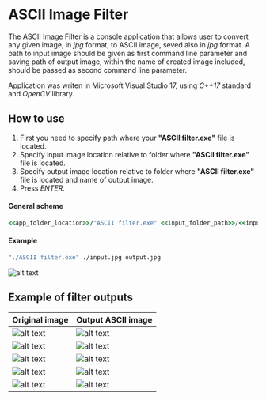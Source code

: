 # ASCII Image Filter

The ASCII Image Filter is a console application that allows user to convert any given image, in _jpg_ format, to ASCII image, seved also in _jpg_ format. A path to input image should be given as first command line parameter and saving path of output image, within the name of created image included, should be passed as second command line parameter.

Application was writen in Microsoft Visual Studio 17, using _C++17_ standard and _OpenCV_ library.

## How to use

1) First you need to specify path where your __"ASCII filter.exe"__ file is located.
2) Specify input image location relative to folder where __"ASCII filter.exe"__ file is located.
3) Specify output image location relative to folder where __"ASCII filter.exe"__ file is located and name of output image.
4) Press _ENTER_.

#### General scheme

```cmd
<<app_folder_location>>/"ASCII filter.exe" <<input_folder_path>>/<<input_image_name>> <<output_folder_path>>/<<output_image_name>>
```

#### Example

```cmd
"./ASCII filter.exe" ./input.jpg output.jpg
```

![alt text](https://l3ipbw.db.files.1drv.com/y4mST4W3d4Wh0WtFsQlf1CZob-YJqowJn5n9NLoXGGtMXoNPNHtxZqTLevW8lJ_au6ZuMn_7ykcrormGBHY5hU2PIFx5Sw6UTkBsM1Dvbh1CjENJcd79sYFWd9V4PCORxIoeKM_9IuQQEWEOrhwrM6qbf_tnBqptNYg_oCFMp_3SvJwhRhWi8ZAX0w8uDTWBovbPlJZqQU5mP9W770kcCyM3Q/example.gif?download&psid=1)

## Example of filter outputs

| Original image  | Output ASCII image |
| ------------- | ------------- |
| ![alt text](https://db3pap002files.storage.live.com/y4m7TPjnot63HdDOG_EKOmgSiQMoH-cKBff5XuN8h94O_T2gTaFxLma_XoR1pq_4aneDU6YBpLM-jAKF62UFMMUNbQXH0gm9yKfBWifYEqmutzxrSLRWOnSQQJxQxkUeD9h8IZgKzz1wAkRIObcHaQklgmoYgd0M_AJEVQQCGO-y831rLzbYcGArf8sBY__c-2xhZXrpEJPrDSMbHRJzXPnig/example1.jpg?psid=1&width=224&height=224&cropMode=center)  | ![alt text](https://db3pap002files.storage.live.com/y4mhoBZ7MGBZorIHFk1ywaZ09oNQttF-UP22NaA1JLlFeHQImvJ8_4uR-0H4ndqV4NhN5H675MMUt04i8JRugvEbSXvHLwoP5mc2LKowNCAQVdqPc9eCI12IA3JCwOEnTR8oTnSDXxtGDLOCaRJP75ltfy2qkdPVp22sIxMT2rBMmQIKBD0IQVgJX-BaYXOLAIuf8BbcuvIhV1TqfALrWG-VA/outexample1.jpg?psid=1&width=224&height=324)  |
| ![alt text](https://db3pap002files.storage.live.com/y4mX51NhoMndhehNgPIyW7QZ-yqyPEhIBoYTAJs83zRQRCY18nK4_FoRpr9S-UB0JOtUmXh4KpocJrS0bCaiAdU_k9__QqMxSeOVxAvQZr24JZxJ79Qslt14qw2_lyNHbNvLskTyhrbNAuLYppT5EbUHgM_7dB_1ezpcmxNfBJASq3IO3OoHGGuGrRsauIX4kjPwZ7NLRbMrEwgSaP5FvKc6w/example2.jpg?psid=1&width=480&height=270)  | ![alt text](https://db3pap002files.storage.live.com/y4mh5gtc2YCh5T5XvzXP_xuMY8MTtgIg1DiVoCJj4jLuQUsv2ACO-_m9z231YODpDajKXsxGf9Uu83lvVNYZWSPdpX6CjlhSfnd4dSuaMp9W8GOGu05jyyRZzFxXWupABJVlnW_TSpgBM6LZ2UHxIwVw9W_H-HprSzfiKM5QQ9Ahjzm6Bb2cPtBpI9lcvTk_gXzldhK6zkuIOUNQpSH35yNjg/outexample2.jpg?psid=1&width=480&height=370)  |
| ![alt text](https://db3pap002files.storage.live.com/y4m9RiRwXMFOHT4Masjhj7M_D2i3zxKP-97XjbB-_mbWk7xgSXfoK0Ef2AZjvSTCswT6JZm7ph8Du2YmhXIse48Nn1GI3Jimt3JLwPZjIOIWKBsHliaBuAegimE8LzE2SZHTphdSbruaJd5bTMHaq0dzMX64LTlW6N9J6_EBergfM7vKrI5l3Mfx7Cf8mLN2bjZYofbUN68Bpil-1e5TztI_A/example3.jpg?psid=1&width=600&height=400)  | ![alt text](https://db3pap002files.storage.live.com/y4m05JsbHN6mapnXHoLh6WocgmuqZgTHS-u0UZLV12PldrV2qXEM3WWw_KF5EXW1RrsTHTBW0F7Y_GwgWUd_GfcGrQSDD3vyoTRN0BWJcgO2_5_fbySPHlsFh5Ckpo6gWBbR_0uLSGCa6FEga_M7Z-Qqd7PxcfKoySnn0p0f1Q8uSg5ZYbMZPNQ2VHRZxxDqA0wRHo654rHv66qzvjL3p859w/outexample3.jpg?psid=1&width=600&height=400)  |
| ![alt text](https://db3pap002files.storage.live.com/y4mOtNoPcnHjbdHK5j0gxQc3RauvzdCzBbZty3djmjn9ARlY4WG6PVR9JjBPN6boozUkiHPLnOtLESsW_WrS079uAWnMXjn7Zki15Wr6iwq5UZynb5yGmiM3zwBrZfxi_QXMvmAUQN7qIxTcS5nJUYk3dgw2-zA6LuEcEsOg1VC2ZV4dc1VILGZLNxE91-PHnpmvVm44JQSqejf2_rkMp4pzw/example4.jpg?psid=1&width=600&height=400)  | ![alt text](https://db3pap002files.storage.live.com/y4mjy_zqpf22sxdB778rcQMjN6PaKQybXWujf4IZUqKzj-k49IvrLuWy9HECO9ly-WemtwBQzkCYmMrt1J9JwxRpz1pvt-WAxZkzF9YAGZpj5zYTq3aWzUyOBRozmID5B5Ic05xV4wJVspagq7kmQiQG4PaBcVpc7v1h-vgTcPTYbO7HOJeYIBx-ey7rZfi3P5hEB7kTMZqukV-Akw3BxLdAA/outexample4.jpg?psid=1&width=600&height=400)  |
| ![alt text](https://db3pap002files.storage.live.com/y4mqF1_XArl-HcGqnGahDFrfWG7gCqzrNin5USUXREeK-99sdXfaOhv0E_Y3SHLq_r4NNe3Thrzpl7H5OSSQr2XDPuIMw440wvi0s-OrIK24vuvmyiMk-47X21TF0TB8_O-WSdZty5PF9BHHSVYJM0Xrp2_a1eBz3ZWHHG6UJthFAGiCbaLZJ28BvQfV7CsNQzImXMslqtpHyf6DchSeHBfTg/example5.jpg?psid=1&width=600&height=800)  | ![alt text](https://db3pap002files.storage.live.com/y4mkp6uhI5GvPlHlj3N3NfpERZ70cS5Yc6lnnwVJdvCXx3RJu8m5FcBVQcyPYx-p1vawuP3_RzSyhfUfCyk7kE90QztOZbZAu2BTRTR1-ey9t21xhhz5udMcpyoFjlXDb8rYGt6b-FUVb1wM8xu1KQi8xXzNw0-ifUd5ZM7YiEIwkG_SUiIB_ePx9sPYOpkv2L6LuMgYb7rR9ttBmWJeNw5DA/outexample5.jpg?psid=1&width=600&height=800)  |

